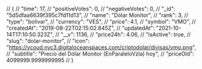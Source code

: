// {
//   "time": 17,
//   "positiveVotes": 0,
//   "negativeVotes": 0,
//   "_id": "5d5dfaa6639f395c7fd11d13",
//   "name": "Dólar Monitor",
//   "rank": 3,
//   "type": "bolivar",
//   "currency": "VES",
//   "price": 4.1,
//   "symbol": "VMO",
//   "createdAt": "2019-08-22T02:15:02.845Z",
//   "updatedAt": "2021-10-14T17:10:50.323Z",
//   "__v": 1136,
//   "price24h": 4.06,
//   "isActive": true,
//   "slug": "dolar-monitor",
//   "icon": "https://vcoud.nyc3.digitaloceanspaces.com/criptodolar/divisas/vmo.png",
//   "subtitle": "Precio del Dólar Monitor (EnParaleloVzla) hoy",
//   "priceOld": 4099999.9999999995
// }